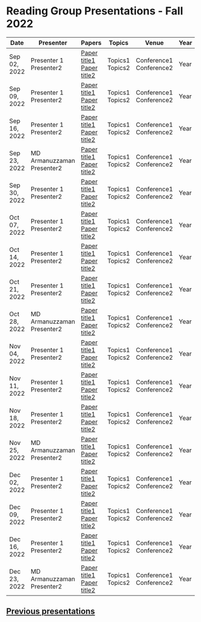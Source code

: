 # Reading Group Presentations - Fall 2022
| Date         | Presenter | Papers                                                                                                                       | Topics                          | Venue              | Year            | Recording     | Slides     |
|--------------|-----------|------------------------------------------------------------------------------------------------------------------------------|---------------------------------|--------------------|-----------------|-----------|--------|
|Sep 02, 2022| Presenter 1 <br> Presenter2 | [Paper title1](link) <br> [Paper title2](Link) | Topics1 <br> Topics2 | Conference1 <br> Conference2 | Year
|Sep 09, 2022| Presenter 1 <br> Presenter2 | [Paper title1](link) <br> [Paper title2](Link) | Topics1 <br> Topics2 | Conference1 <br> Conference2 | Year 
|Sep 16, 2022| Presenter 1 <br> Presenter2 | [Paper title1](link) <br> [Paper title2](Link) | Topics1 <br> Topics2 | Conference1 <br> Conference2 | Year
|Sep 23, 2022| MD Armanuzzaman <br> Presenter2 | [Paper title1](link) <br> [Paper title2](Link) | Topics1 <br> Topics2 | Conference1 <br> Conference2 | Year 
|Sep 30, 2022| Presenter 1 <br> Presenter2 | [Paper title1](link) <br> [Paper title2](Link) | Topics1 <br> Topics2 | Conference1 <br> Conference2 | Year
|Oct 07, 2022| Presenter 1 <br> Presenter2 | [Paper title1](link) <br> [Paper title2](Link) | Topics1 <br> Topics2 | Conference1 <br> Conference2 | Year 
|Oct 14, 2022| Presenter 1 <br> Presenter2 | [Paper title1](link) <br> [Paper title2](Link) | Topics1 <br> Topics2 | Conference1 <br> Conference2 | Year 
|Oct 21, 2022| Presenter 1 <br> Presenter2 | [Paper title1](link) <br> [Paper title2](Link) | Topics1 <br> Topics2 | Conference1 <br> Conference2 | Year 
|Oct 28, 2022| MD Armanuzzaman <br> Presenter2 | [Paper title1](link) <br> [Paper title2](Link) | Topics1 <br> Topics2 | Conference1 <br> Conference2 | Year 
|Nov 04, 2022| Presenter 1 <br> Presenter2 | [Paper title1](link) <br> [Paper title2](Link) | Topics1 <br> Topics2 | Conference1 <br> Conference2 | Year 
|Nov 11, 2022| Presenter 1 <br> Presenter2 | [Paper title1](link) <br> [Paper title2](Link) | Topics1 <br> Topics2 | Conference1 <br> Conference2 | Year 
|Nov 18, 2022| Presenter 1 <br> Presenter2 | [Paper title1](link) <br> [Paper title2](Link) | Topics1 <br> Topics2 | Conference1 <br> Conference2 | Year 
|Nov 25, 2022| MD Armanuzzaman <br> Presenter2 | [Paper title1](link) <br> [Paper title2](Link) | Topics1 <br> Topics2 | Conference1 <br> Conference2 | Year 
|Dec 02, 2022| Presenter 1 <br> Presenter2 | [Paper title1](link) <br> [Paper title2](Link) | Topics1 <br> Topics2 | Conference1 <br> Conference2 | Year
|Dec 09, 2022| Presenter 1 <br> Presenter2 | [Paper title1](link) <br> [Paper title2](Link) | Topics1 <br> Topics2 | Conference1 <br> Conference2 | Year 
|Dec 16, 2022| Presenter 1 <br> Presenter2 | [Paper title1](link) <br> [Paper title2](Link) | Topics1 <br> Topics2 | Conference1 <br> Conference2 | Year 
|Dec 23, 2022| MD Armanuzzaman <br> Presenter2 | [Paper title1](link) <br> [Paper title2](Link) | Topics1 <br> Topics2 | Conference1 <br> Conference2 | Year 



## **[Previous presentations](History.md)**
